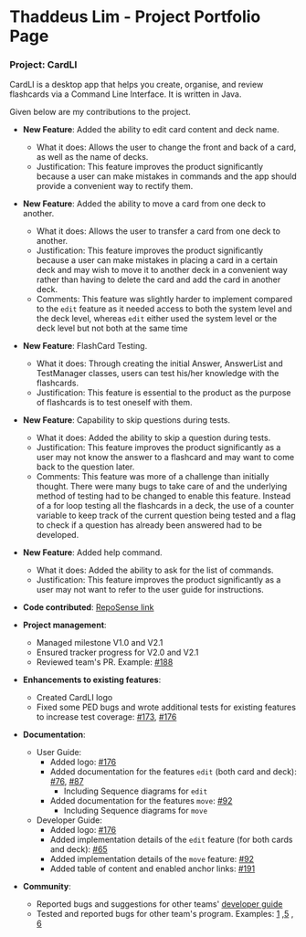 # Thaddeus Lim - Project Portfolio Page


### Project: CardLI

CardLI is a desktop app that helps you create, organise, and review flashcards via a Command Line
Interface. It is written in Java.

Given below are my contributions to the project.

* **New Feature**: Added the ability to edit card content and deck name.
    * What it does: Allows the user to change the front and back of a card, as well as the name of decks.
    * Justification: This feature improves the product significantly because a user can make mistakes in commands 
  and the app should provide a convenient way to rectify them.
    
* **New Feature**: Added the ability to move a card from one deck to another.
  * What it does: Allows the user to transfer a card from one deck to another.
  * Justification: This feature improves the product significantly because a user can make mistakes in placing a card in
    a certain deck and may wish to move it to another deck in a convenient way rather than having to delete the card and
  add the card in another deck.
  * Comments: This feature was slightly harder to implement compared to the `edit` feature as it needed access to 
  both the system level and the deck level, whereas `edit` either used the system level or the deck level but not both
  at the same time

* **New Feature**: FlashCard Testing.
  * What it does: Through creating the initial Answer, AnswerList and TestManager classes, users can test his/her
  knowledge with the flashcards.
  * Justification: This feature is essential to the product as the purpose of flashcards is to test oneself with them.

* **New Feature**: Capability to skip questions during tests.
  * What it does: Added the ability to skip a question during tests.
  * Justification: This feature improves the product significantly as a user may not know the answer to a flashcard
  and may want to come back to the question later.
  * Comments: This feature was more of a challenge than initially thought. There were many bugs to take care of and the
  underlying method of testing had to be changed to enable this feature. Instead of a for loop testing all the 
  flashcards in a deck, the use of a counter variable to keep track of the current question being tested and a flag
  to check if a question has already been answered had to be developed.

* **New Feature**: Added help command.
  * What it does: Added the ability to ask for the list of commands.
  * Justification: This feature improves the product significantly as a user may not want to refer to the user guide
  for instructions.

* **Code contributed**: [RepoSense link](https://nus-cs2113-ay2122s1.github.io/tp-dashboard/?search=&sort=groupTitle&sortWithin=title&timeframe=commit&mergegroup=&groupSelect=groupByRepos&breakdown=true&checkedFileTypes=docs~functional-code~test-code~other&since=2021-09-25&tabOpen=true&tabType=authorship&tabAuthor=ThaddeusLim99&tabRepo=AY2122S1-CS2113T-F12-1%2Ftp%5Bmaster%5D&authorshipIsMergeGroup=false&authorshipFileTypes=docs~functional-code~test-code&authorshipIsBinaryFileTypeChecked=false&zFR=false)

* **Project management**:
    * Managed milestone V1.0 and V2.1
    * Ensured tracker progress for V2.0 and V2.1
    * Reviewed team's PR. Example: [\#188](https://github.com/AY2122S1-CS2113T-F12-1/tp/pull/188)

* **Enhancements to existing features**:
    * Created CardLI logo
    * Fixed some PED bugs and wrote additional tests for existing features to increase test coverage: [\#173](https://github.com/AY2122S1-CS2113T-F12-1/tp/pull/173), [\#176](https://github.com/AY2122S1-CS2113T-F12-1/tp/pull/176/commits/4a65edacd11031aa9171799af420bb412d415ddb)

* **Documentation**:
    * User Guide:
        * Added logo: [\#176](https://github.com/AY2122S1-CS2113T-F12-1/tp/pull/176/commits/4a65edacd11031aa9171799af420bb412d415ddb)
        * Added documentation for the features `edit` (both card and deck): [\#76](https://github.com/AY2122S1-CS2113T-F12-1/tp/pull/76/commits/3b7d831011e154f6b354cf6f130344fb7f947b60), [\#87](https://github.com/AY2122S1-CS2113T-F12-1/tp/pull/87/commits/be81fd470d6bb00ae978f801be4b194aa8dffeb7)
            * Including Sequence diagrams for `edit`
        * Added documentation for the features `move`: [\#92](https://github.com/AY2122S1-CS2113T-F12-1/tp/pull/92/commits/c22db9da9d6b8532e5f78b5759969e74bf468a86)
            * Including Sequence diagrams for `move`
    * Developer Guide:
        * Added logo: [\#176](https://github.com/AY2122S1-CS2113T-F12-1/tp/pull/176/commits/4a65edacd11031aa9171799af420bb412d415ddb)
        * Added implementation details of the `edit` feature (for both cards and deck): [\#65](https://github.com/AY2122S1-CS2113T-F12-1/tp/pull/65/commits/f996afecdada4c5118fba93f1a43893fed89c2ed)
        * Added implementation details of the `move` feature: [\#92](https://github.com/AY2122S1-CS2113T-F12-1/tp/pull/92/commits/7580984d8ec14af1bca8d4f213ff4e6b30e79074)
        * Added table of content and enabled anchor links: [\#191](https://github.com/AY2122S1-CS2113T-F12-1/tp/pull/191) 

* **Community**:
    * Reported bugs and suggestions for other teams' [developer guide](https://github.com/nus-cs2113-AY2122S1/tp/pull/33#pullrequestreview-792605786)
    * Tested and reported bugs for other team's program.
      Examples: [1](https://github.com/ThaddeusLim99/ped/issues/1) ,[5](https://github.com/ThaddeusLim99/ped/issues/5)
      , [6](https://github.com/ThaddeusLim99/ped/issues/6)